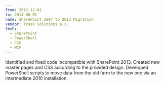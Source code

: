 ```yaml
---
from: 2012-12-01
to: 2014-06-01
name: SharePoint 2007 to 2013 Migration
vendor: Trask Solutions a.s.
tech:
  - SharePoint
  - PowerShell
  - CSS
  - WCF
---
```


Identified and fixed code incompatible with SharePoint 2013.
Created new master pages and CSS according to the provided design.
Developed PowerShell scripts to move data from the old farm to the new one via
an intermediate 2010 installation.
